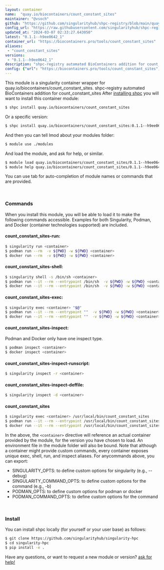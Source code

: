 ```yaml
---
layout: container
name:  "quay.io/biocontainers/count_constant_sites"
maintainer: "@vsoch"
github: "https://github.com/singularityhub/shpc-registry/blob/main/quay.io/biocontainers/count_constant_sites/container.yaml"
config_url: "https://raw.githubusercontent.com/singularityhub/shpc-registry/main/quay.io/biocontainers/count_constant_sites/container.yaml"
updated_at: "2024-03-07 02:33:27.643050"
latest: "0.1.1--h9ee0642_1"
container_url: "https://biocontainers.pro/tools/count_constant_sites"
aliases:
 - "count_constant_sites"
versions:
 - "0.1.1--h9ee0642_1"
description: "shpc-registry automated BioContainers addition for count_constant_sites"
config: {"url": "https://biocontainers.pro/tools/count_constant_sites", "maintainer": "@vsoch", "description": "shpc-registry automated BioContainers addition for count_constant_sites", "latest": {"0.1.1--h9ee0642_1": "sha256:45f1c5a082d8877ebbb3e3cb5f1792d78341692826437d2d7bcc3131e3eb9dce"}, "tags": {"0.1.1--h9ee0642_1": "sha256:45f1c5a082d8877ebbb3e3cb5f1792d78341692826437d2d7bcc3131e3eb9dce"}, "docker": "quay.io/biocontainers/count_constant_sites", "aliases": {"count_constant_sites": "/usr/local/bin/count_constant_sites"}}
---
```


This module is a singularity container wrapper for quay.io/biocontainers/count_constant_sites.
shpc-registry automated BioContainers addition for count_constant_sites
After [installing shpc](#install) you will want to install this container module:


```bash
$ shpc install quay.io/biocontainers/count_constant_sites
```

Or a specific version:

```bash
$ shpc install quay.io/biocontainers/count_constant_sites:0.1.1--h9ee0642_1
```

And then you can tell lmod about your modules folder:

```bash
$ module use ./modules
```

And load the module, and ask for help, or similar.

```bash
$ module load quay.io/biocontainers/count_constant_sites/0.1.1--h9ee0642_1
$ module help quay.io/biocontainers/count_constant_sites/0.1.1--h9ee0642_1
```

You can use tab for auto-completion of module names or commands that are provided.

<br>

### Commands

When you install this module, you will be able to load it to make the following commands accessible.
Examples for both Singularity, Podman, and Docker (container technologies supported) are included.

#### count_constant_sites-run:

```bash
$ singularity run <container>
$ podman run --rm  -v ${PWD} -w ${PWD} <container>
$ docker run --rm  -v ${PWD} -w ${PWD} <container>
```

#### count_constant_sites-shell:

```bash
$ singularity shell -s /bin/sh <container>
$ podman run --it --rm --entrypoint /bin/sh  -v ${PWD} -w ${PWD} <container>
$ docker run --it --rm --entrypoint /bin/sh  -v ${PWD} -w ${PWD} <container>
```

#### count_constant_sites-exec:

```bash
$ singularity exec <container> "$@"
$ podman run --it --rm --entrypoint ""  -v ${PWD} -w ${PWD} <container> "$@"
$ docker run --it --rm --entrypoint ""  -v ${PWD} -w ${PWD} <container> "$@"
```

#### count_constant_sites-inspect:

Podman and Docker only have one inspect type.

```bash
$ podman inspect <container>
$ docker inspect <container>
```

#### count_constant_sites-inspect-runscript:

```bash
$ singularity inspect -r <container>
```

#### count_constant_sites-inspect-deffile:

```bash
$ singularity inspect -d <container>
```


#### count_constant_sites

```bash
$ singularity exec <container> /usr/local/bin/count_constant_sites
$ podman run --it --rm --entrypoint /usr/local/bin/count_constant_sites   -v ${PWD} -w ${PWD} <container> -c " $@"
$ docker run --it --rm --entrypoint /usr/local/bin/count_constant_sites   -v ${PWD} -w ${PWD} <container> -c " $@"
```



In the above, the `<container>` directive will reference an actual container provided
by the module, for the version you have chosen to load. An environment file in the
module folder will also be bound. Note that although a container
might provide custom commands, every container exposes unique exec, shell, run, and
inspect aliases. For anycommands above, you can export:

 - SINGULARITY_OPTS: to define custom options for singularity (e.g., --debug)
 - SINGULARITY_COMMAND_OPTS: to define custom options for the command (e.g., -b)
 - PODMAN_OPTS: to define custom options for podman or docker
 - PODMAN_COMMAND_OPTS: to define custom options for the command

<br>

### Install

You can install shpc locally (for yourself or your user base) as follows:

```bash
$ git clone https://github.com/singularityhub/singularity-hpc
$ cd singularity-hpc
$ pip install -e .
```

Have any questions, or want to request a new module or version? [ask for help!](https://github.com/singularityhub/singularity-hpc/issues)